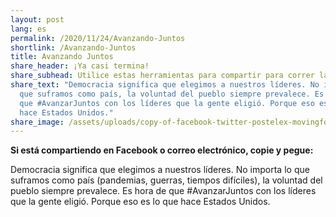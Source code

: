 ```yaml
---
layout: post
lang: es
permalink: /2020/11/24/Avanzando-Juntos
shortlink: /Avanzando-Juntos
title: Avanzando Juntos
share_header: ¡Ya casi termina!
share_subhead: Utilice estas herramientas para compartir para correr la voz
share_text: "Democracia significa que elegimos a nuestros líderes. No importa lo
  que suframos como país, la voluntad del pueblo siempre prevalece. Es hora de
  que #AvanzarJuntos con los líderes que la gente eligió. Porque eso es lo que
  hace Estados Unidos."
share_image: /assets/uploads/copy-of-facebook-twitter-postelex-movingforward_makeacopy.png
---
```

<!--StartFragment-->

**Si está compartiendo en Facebook o correo electrónico, copie y pegue:**

Democracia significa que elegimos a nuestros líderes. No importa lo que suframos como país (pandemias, guerras, tiempos difíciles), la voluntad del pueblo siempre prevalece. Es hora de que #AvanzarJuntos con los líderes que la gente eligió. Porque eso es lo que hace Estados Unidos.

<!--EndFragment-->